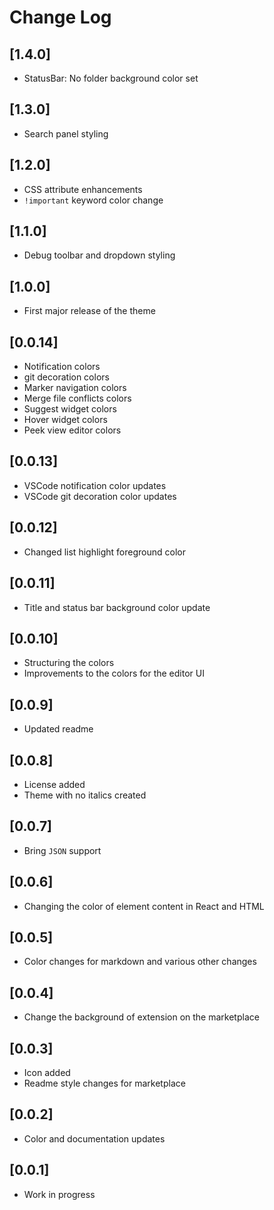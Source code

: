 # Change Log

## [1.4.0]

- StatusBar: No folder background color set

## [1.3.0]

- Search panel styling

## [1.2.0]

- CSS attribute enhancements
- `!important` keyword color change

## [1.1.0]

- Debug toolbar and dropdown styling

## [1.0.0]

- First major release of the theme

## [0.0.14]

- Notification colors
- git decoration colors
- Marker navigation colors
- Merge file conflicts colors
- Suggest widget colors
- Hover widget colors
- Peek view editor colors

## [0.0.13]

- VSCode notification color updates
- VSCode git decoration color updates

## [0.0.12]

- Changed list highlight foreground color

## [0.0.11]

- Title and status bar background color update

## [0.0.10]

- Structuring the colors
- Improvements to the colors for the editor UI

## [0.0.9]

- Updated readme

## [0.0.8]

- License added
- Theme with no italics created

## [0.0.7]

- Bring `JSON` support

## [0.0.6]

- Changing the color of element content in React and HTML

## [0.0.5]

- Color changes for markdown and various other changes

## [0.0.4]

- Change the background of extension on the marketplace

## [0.0.3]

- Icon added
- Readme style changes for marketplace

## [0.0.2]

- Color and documentation updates

## [0.0.1]

- Work in progress

